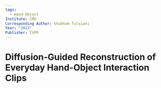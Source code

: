 ```yaml
---
tags:
  - Hand-Object
Institute: CMU
Corresponding Author: Shubham Tulsiani
Year: "2023"
Publisher: CVPR
---
```

# Diffusion-Guided Reconstruction of Everyday Hand-Object Interaction Clips
